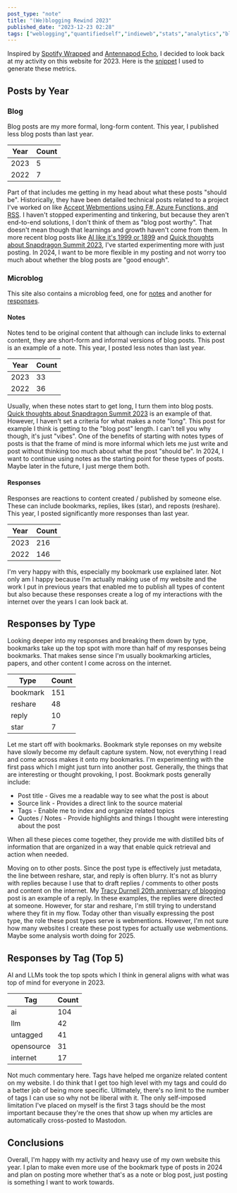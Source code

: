```yaml
---
post_type: "note" 
title: "(We)blogging Rewind 2023"
published_date: "2023-12-23 02:28"
tags: ["weblogging","quantifiedself","indieweb","stats","analytics","blog","blogging","internet","opensource","community","selfhost","fsharp","spotify","antennapod","microblog", "analytics","pkm","personalknowledgemanagement"]
---
```


Inspired by [Spotify Wrapped](/notes/spotify-wrapped-2023) and [Antennapod Echo](/notes/antennapod-echo-2023), I decided to look back at my activity on this website for 2023. Here is the [snippet](/resources/snippets/lqdev-me-website-post-metrics) I used to generate these metrics. 

## Posts by Year

### Blog

Blog posts are my more formal, long-form content. This year, I published less blog posts than last year.

| Year | Count |
| --- | --- |
| 2023 | 5 |
| 2022 | 7 |

Part of that includes me getting in my head about what these posts "should be". Historically, they have been detailed technical posts related to a project I've worked on like [Accept Webmentions using F#, Azure Functions, and RSS](/posts/receive-webmentions-fsharp-az-functions-fsadvent). I haven't stopped experimenting and tinkering, but because they aren't end-to-end solutions, I don't think of them as "blog post worthy". That doesn't mean though that learnings and growth haven't come from them. In more recent blog posts like [AI like it's 1999 or 1899](/posts/ai-1999-1899) and [Quick thoughts about Snapdragon Summit 2023](/posts/quick-thoughts-snapdragon-summit-2023), I've started experimenting more with just posting. In 2024, I want to be more flexible in my posting and not worry too much about whether the blog posts are "good enough".

### Microblog

This site also contains a microblog feed, one for [notes](/feed) and another for [responses](/feed/responses). 

#### Notes

Notes tend to be original content that although can include links to external content, they are short-form and informal versions of blog posts. This post is an example of a note. This year, I posted less notes than last year. 

| Year | Count |
| --- | --- |
| 2023 | 33 |
| 2022 | 36 |

Usually, when these notes start to get long, I turn them into blog posts. [Quick thoughts about Snapdragon Summit 2023](/posts/quick-thoughts-snapdragon-summit-2023) is an example of that. However, I haven't set a criteria for what makes a note "long". This post for example I think is getting to the "blog post" length. I can't tell you why though, it's just "vibes". One of the benefits of starting with notes types of posts is that the frame of mind is more informal which lets me just write and post without thinking too much about what the post "should be". In 2024, I want to continue using notes as the starting point for these types of posts. Maybe later in the future, I just merge them both. 

#### Responses

Responses are reactions to content created / published by someone else. These can include bookmarks, replies, likes (star), and reposts (reshare). This year, I posted significantly more responses than last year.

| Year | Count |
| --- | --- |
| 2023 | 216 |
| 2022 | 146 |

I'm very happy with this, especially my bookmark use explained later. Not only am I happy because I'm actually making use of my website and the work I put in previous years that enabled me to publish all types of content but also because these responses create a log of my interactions with the internet over the years I can look back at. 

## Responses by Type

Looking deeper into my responses and breaking them down by type, bookmarks take up the top spot with more than half of my responses being bookmarks. That makes sense since I'm usually bookmarking articles, papers, and other content I come across on the internet. 

| Type | Count |
| --- | --- |
| bookmark | 151 |
| reshare | 48 |
| reply | 10 |
| star | 7 |

Let me start off with bookmarks. Bookmark style reponses on my website have slowly become my default capture system. Now, not everything I read and come across makes it onto my bookmarks. I'm experimenting with the first pass which I might just turn into another post. Generally, the things that are interesting or thought provoking, I post. Bookmark posts generally include:

- Post title - Gives me a readable way to see what the post is about
- Source link - Provides a direct link to the source material
- Tags - Enable me to index and organize related topics
- Quotes / Notes - Provide highlights and things I thought were interesting about the post

When all these pieces come together, they provide me with distilled bits of information that are organized in a way that enable quick retrieval and action when needed.

Moving on to other posts. Since the post type is effectively just metadata, the line between reshare, star, and reply is often blurry. It's not as blurry with replies because I use that to draft replies / comments to other posts and content on the internet. My [Tracy Durnell 20th anniversary of blogging](/responses/tracy-durnell-20-blogging-anniversary) post is an example of a reply. In these examples, the replies were directed at someone. However, for star and reshare, I'm still trying to understand where they fit in my flow. Today other than visually expressing the post type, the role these post types serve is webmentions. However, I'm not sure how many websites I create these post types for actually use webmentions. Maybe some analysis worth doing for 2025. 

## Responses by Tag (Top 5)

AI and LLMs took the top spots which I think in general aligns with what was top of mind for everyone in 2023. 

| Tag | Count |
| --- | --- |
| ai | 104 |
| llm | 42 |
| untagged | 41 |
| opensource | 31 |
| internet | 17 |

Not much commentary here. Tags have helped me organize related content on my website. I do think that I get too high level with my tags and could do a better job of being more specific. Ultimately, there's no limit to the number of tags I can use so why not be liberal with it. The only self-imposed limitation I've placed on myself is the first 3 tags should be the most important because they're the ones that show up when my articles are automatically cross-posted to Mastodon. 

## Conclusions

Overall, I'm happy with my activity and heavy use of my own website this year. I plan to make even more use of the bookmark type of posts in 2024 and plan on posting more whether that's as a note or blog post, just posting is something I want to work towards. 